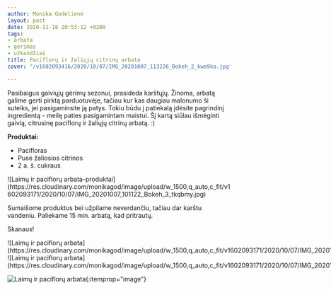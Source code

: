 ```yaml
---
author: Monika Godelienė
layout: post
date: 2020-11-18 20:53:12 +0200
tags:
- arbata
- gėrimas
- užkandžiai
title: Paciflorų ir žaliųjų citrinų arbata
cover: "/v1602093416/2020/10/07/IMG_20201007_113226_Bokeh_2_kwa9ka.jpg"

---
```

Pasibaigus gaiviųjų gėrimų sezonui, prasideda karštųjų. Žinoma, arbatą galime gerti pirktą parduotuvėje, tačiau kur kas daugiau malonumo ši suteiks, jei pasigaminsite ją patys. Tokiu būdu į patiekalą įdėsite pagrindinį ingredientą - meilę paties pasigamintam maistui. Šį kartą siūlau išmėginti gaivią, citrusinę paciflorų ir žaliųjų citrinų arbatą. :)

**Produktai:**

* <span itemprop="recipeIngredient">Pacifloras</span>
* <span itemprop="recipeIngredient">Pusė žaliosios citrinos</span>
* <span itemprop="recipeIngredient">2 a. š. cukraus</span>

<div itemprop="recipeInstructions" markdown="1">
![Laimų ir paciflorų arbata-produktai](https://res.cloudinary.com/monikagod/image/upload/w_1500,q_auto,c_fit/v1602093171/2020/10/07/IMG_20201007_101122_Bokeh_3_tkqbmy.jpg) 
 
Sumaišome produktus bei užpilame neverdančiu, tačiau dar karštu vandeniu. Paliekame 15 min. arbatą, kad pritrautų.  
</div>

Skanaus! 
 
  <div class="row">
<div class="six columns" markdown="1">
![Laimų ir paciflorų arbata](https://res.cloudinary.com/monikagod/image/upload/w_1500,q_auto,c_fit/v1602093171/2020/10/07/IMG_20201007_101357_Bokeh_2_oamfr1.jpg)  
</div>
<div class="six columns" markdown="1">
![Laimų ir paciflorų arbata](https://res.cloudinary.com/monikagod/image/upload/w_1500,q_auto,c_fit/v1602093171/2020/10/07/IMG_20201007_101543_Bokeh_2_l0etgo.jpg)
</div>
</div>

![Laimų ir paciflorų arbata](https://res.cloudinary.com/monikagod/image/upload/w_1500,q_auto,c_fit/v1602093416/2020/10/07/IMG_20201007_113226_Bokeh_2_kwa9ka.jpg){:itemprop="image"}